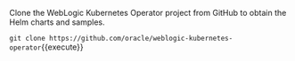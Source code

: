 
Clone the WebLogic Kubernetes Operator project from GitHub
to obtain the Helm charts and samples.

`git clone https://github.com/oracle/weblogic-kubernetes-operator`{{execute}}
